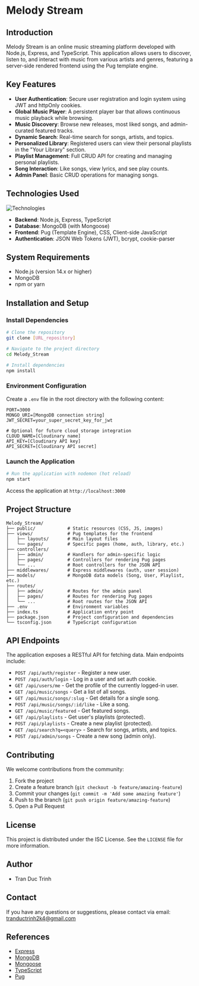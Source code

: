 # Melody Stream

## Introduction

Melody Stream is an online music streaming platform developed with Node.js, Express, and TypeScript. This application allows users to discover, listen to, and interact with music from various artists and genres, featuring a server-side rendered frontend using the Pug template engine.

## Key Features

- **User Authentication**: Secure user registration and login system using JWT and httpOnly cookies.
- **Global Music Player**: A persistent player bar that allows continuous music playback while browsing.
- **Music Discovery**: Browse new releases, most liked songs, and admin-curated featured tracks.
- **Dynamic Search**: Real-time search for songs, artists, and topics.
- **Personalized Library**: Registered users can view their personal playlists in the "Your Library" section.
- **Playlist Management**: Full CRUD API for creating and managing personal playlists.
- **Song Interaction**: Like songs, view lyrics, and see play counts.
- **Admin Panel**: Basic CRUD operations for managing songs.

## Technologies Used

![Technologies](https://skillicons.dev/icons?i=nodejs,express,typescript,mongodb,pug,css,javascript,jwt)

- **Backend**: Node.js, Express, TypeScript
- **Database**: MongoDB (with Mongoose)
- **Frontend**: Pug (Template Engine), CSS, Client-side JavaScript
- **Authentication**: JSON Web Tokens (JWT), bcrypt, cookie-parser

## System Requirements

- Node.js (version 14.x or higher)
- MongoDB
- npm or yarn

## Installation and Setup

### Install Dependencies

```bash
# Clone the repository
git clone [URL_repository]

# Navigate to the project directory
cd Melody_Stream

# Install dependencies
npm install
```

### Environment Configuration

Create a `.env` file in the root directory with the following content:

```
PORT=3000
MONGO_URI=[MongoDB connection string]
JWT_SECRET=your_super_secret_key_for_jwt

# Optional for future cloud storage integration
CLOUD_NAME=[Cloudinary name]
API_KEY=[Cloudinary API key]
API_SECRET=[Cloudinary API secret]
```

### Launch the Application

```bash
# Run the application with nodemon (hot reload)
npm start
```

Access the application at `http://localhost:3000`

## Project Structure

```
Melody_Stream/
├── public/            # Static resources (CSS, JS, images)
├── views/             # Pug templates for the frontend
│   ├── layouts/       # Main layout files
│   └── pages/         # Specific pages (home, auth, library, etc.)
├── controllers/
│   ├── admin/         # Handlers for admin-specific logic
│   ├── pages/         # Controllers for rendering Pug pages
│   └── ...            # Root controllers for the JSON API
├── middlewares/       # Express middlewares (auth, user session)
├── models/            # MongoDB data models (Song, User, Playlist, etc.)
├── routes/
│   ├── admin/         # Routes for the admin panel
│   ├── pages/         # Routes for rendering Pug pages
│   └── ...            # Root routes for the JSON API
├── .env               # Environment variables
├── index.ts           # Application entry point
├── package.json       # Project configuration and dependencies
└── tsconfig.json      # TypeScript configuration
```

## API Endpoints

The application exposes a RESTful API for fetching data. Main endpoints include:

- `POST /api/auth/register` - Register a new user.
- `POST /api/auth/login` - Log in a user and set auth cookie.
- `GET /api/users/me` - Get the profile of the currently logged-in user.
- `GET /api/music/songs` - Get a list of all songs.
- `GET /api/music/songs/:slug` - Get details for a single song.
- `POST /api/music/songs/:id/like` - Like a song.
- `GET /api/music/featured` - Get featured songs.
- `GET /api/playlists` - Get user's playlists (protected).
- `POST /api/playlists` - Create a new playlist (protected).
- `GET /api/search?q=<query>` - Search for songs, artists, and topics.
- `POST /api/admin/songs` - Create a new song (admin only).

## Contributing

We welcome contributions from the community:

1. Fork the project
2. Create a feature branch (`git checkout -b feature/amazing-feature`)
3. Commit your changes (`git commit -m 'Add some amazing feature'`)
4. Push to the branch (`git push origin feature/amazing-feature`)
5. Open a Pull Request

## License

This project is distributed under the ISC License. See the `LICENSE` file for more information.

## Author

- Tran Duc Trinh

## Contact

If you have any questions or suggestions, please contact via email: tranductrinh2k4@gmail.com

## References

- [Express](https://expressjs.com/)
- [MongoDB](https://www.mongodb.com/)
- [Mongoose](https://mongoosejs.com/)
- [TypeScript](https://www.typescriptlang.org/)
- [Pug](https://pugjs.org/)
